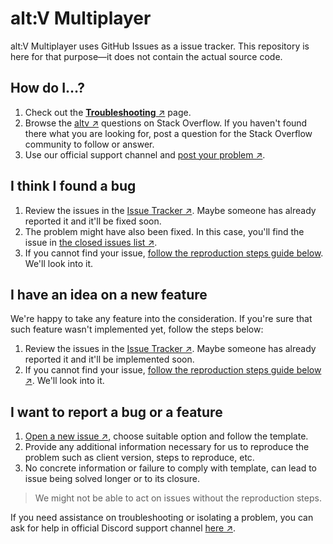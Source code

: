 # alt:V Multiplayer

alt:V Multiplayer uses GitHub Issues as a issue tracker. This repository is here for that purpose&mdash;it does not contain the actual source code.

## How do I&hellip;?

1. Check out the [**Troubleshooting** &nearr;](https://wiki.altv.mp/wiki/Troubleshooting) page.
1. Browse the [altv &nearr;](https://stackoverflow.com/questions/tagged/altv) questions on Stack Overflow. If you haven't found there what you are looking for, post a question for the Stack Overflow community to follow or answer.
1. Use our official support channel and [post your problem &nearr;](https://discord.altv.mp/).

## I think I found a bug

1. Review the issues in the [Issue Tracker &nearr;](https://github.com/altmp/altv-issues/issues?q=is%3Aopen+is%3Aissue+label%3A%22Class%3A+bug%22). Maybe someone has already reported it and it'll be fixed soon.
1. The problem might have also been fixed. In this case, you'll find the issue in [the closed issues list &nearr;](https://github.com/altmp/altv-issues/issues?q=is%3Aissue+label%3A%22Class%3A+bug%22+is%3Aclosed).
1. If you cannot find your issue, [follow the reproduction steps guide below](#I-want-to-report-a-bug-or-a-feature). We'll look into it.

## I have an idea on a new feature

We're happy to take any feature into the consideration. If you're sure that such feature wasn't implemented yet, follow the steps below:

1. Review the issues in the [Issue Tracker &nearr;](https://github.com/altmp/altv-issues/issues?q=is%3Aopen+is%3Aissue+label%3A%22Class%3A+enhancement%22). Maybe someone has already reported it and it'll be implemented soon.
1. If you cannot find your issue, [follow the reproduction steps guide below &nearr;](#I-want-to-report-a-bug-or-a-feature). We'll look into it.

## I want to report a bug or a feature

1. [Open a new issue &nearr;](https://github.com/altmp/altv-issues/issues/new/choose), choose suitable option and follow the template.
1. Provide any additional information necessary for us to reproduce the problem such as client version, steps to reproduce, etc.
1. No concrete information or failure to comply with template, can lead to issue being solved longer or to its closure.

> We might not be able to act on issues without the reproduction steps.

If you need assistance on troubleshooting or isolating a problem, you can ask for help in official Discord support channel [here &nearr;](https://discord.com/channels/371265202378899476/557307592129511444).
